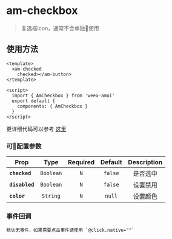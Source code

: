 # am-checkbox

> 复选框icon，通常不会单独使用

## 使用方法 

```vue
<template>
  <am-checked
    checked></am-button>
</template>

<script>
  import { AmCheckbox } from 'weex-amui'
  export default {
    components: { AmCheckbox }
  }
</script>

```
更详细代码可以参考 [这里](https://github.com/HMingHe/weex-amui/blob/master/example/checkbox/index.vue)

### 可配置参数
| Prop	 | Type | Required | Default | Description |
| ---- |:----:|:---:|:-------:|:----------:|
| **`checked`** | `Boolean` | `N` | `false` | 是否选中 |
| **`disabled`** | `Boolean` | `N` | `false` | 设置禁用 |
| **`color`** | `String` | `N` | `null` | 设置颜色 |


### 事件回调
```
默认无事件，如果需要点击事件请使用 `@click.native=""`
```
